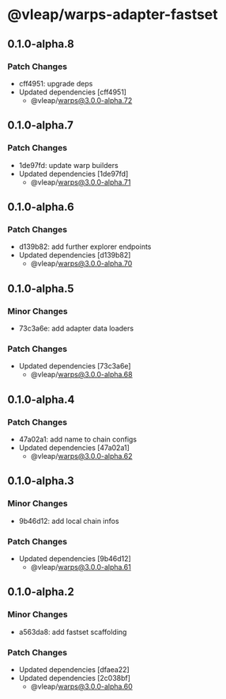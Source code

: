 # @vleap/warps-adapter-fastset

## 0.1.0-alpha.8

### Patch Changes

- cff4951: upgrade deps
- Updated dependencies [cff4951]
  - @vleap/warps@3.0.0-alpha.72

## 0.1.0-alpha.7

### Patch Changes

- 1de97fd: update warp builders
- Updated dependencies [1de97fd]
  - @vleap/warps@3.0.0-alpha.71

## 0.1.0-alpha.6

### Patch Changes

- d139b82: add further explorer endpoints
- Updated dependencies [d139b82]
  - @vleap/warps@3.0.0-alpha.70

## 0.1.0-alpha.5

### Minor Changes

- 73c3a6e: add adapter data loaders

### Patch Changes

- Updated dependencies [73c3a6e]
  - @vleap/warps@3.0.0-alpha.68

## 0.1.0-alpha.4

### Patch Changes

- 47a02a1: add name to chain configs
- Updated dependencies [47a02a1]
  - @vleap/warps@3.0.0-alpha.62

## 0.1.0-alpha.3

### Minor Changes

- 9b46d12: add local chain infos

### Patch Changes

- Updated dependencies [9b46d12]
  - @vleap/warps@3.0.0-alpha.61

## 0.1.0-alpha.2

### Minor Changes

- a563da8: add fastset scaffolding

### Patch Changes

- Updated dependencies [dfaea22]
- Updated dependencies [2c038bf]
  - @vleap/warps@3.0.0-alpha.60
